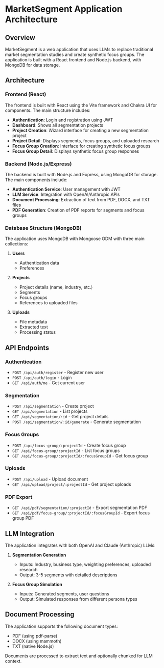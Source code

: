 # MarketSegment Application Architecture

## Overview

MarketSegment is a web application that uses LLMs to replace traditional market segmentation studies and create synthetic focus groups. The application is built with a React frontend and Node.js backend, with MongoDB for data storage.

## Architecture

### Frontend (React)

The frontend is built with React using the Vite framework and Chakra UI for components. The main structure includes:

- **Authentication**: Login and registration using JWT
- **Dashboard**: Shows all segmentation projects
- **Project Creation**: Wizard interface for creating a new segmentation project
- **Project Detail**: Displays segments, focus groups, and uploaded research
- **Focus Group Creation**: Interface for creating synthetic focus groups
- **Focus Group Detail**: Displays synthetic focus group responses

### Backend (Node.js/Express)

The backend is built with Node.js and Express, using MongoDB for storage. The main components include:

- **Authentication Service**: User management with JWT
- **LLM Service**: Integration with OpenAI/Anthropic APIs
- **Document Processing**: Extraction of text from PDF, DOCX, and TXT files
- **PDF Generation**: Creation of PDF reports for segments and focus groups

### Database Structure (MongoDB)

The application uses MongoDB with Mongoose ODM with three main collections:

1. **Users**
   - Authentication data
   - Preferences

2. **Projects**
   - Project details (name, industry, etc.)
   - Segments
   - Focus groups
   - References to uploaded files

3. **Uploads**
   - File metadata
   - Extracted text
   - Processing status

## API Endpoints

### Authentication
- `POST /api/auth/register` - Register new user
- `POST /api/auth/login` - Login
- `GET /api/auth/me` - Get current user

### Segmentation
- `POST /api/segmentation` - Create project
- `GET /api/segmentation` - List projects
- `GET /api/segmentation/:id` - Get project details
- `POST /api/segmentation/:id/generate` - Generate segmentation

### Focus Groups
- `POST /api/focus-group/:projectId` - Create focus group
- `GET /api/focus-group/:projectId` - List focus groups
- `GET /api/focus-group/:projectId/:focusGroupId` - Get focus group

### Uploads
- `POST /api/upload` - Upload document
- `GET /api/upload/project/:projectId` - Get project uploads

### PDF Export
- `GET /api/pdf/segmentation/:projectId` - Export segmentation PDF
- `GET /api/pdf/focus-group/:projectId/:focusGroupId` - Export focus group PDF

## LLM Integration

The application integrates with both OpenAI and Claude (Anthropic) LLMs:

1. **Segmentation Generation**
   - Inputs: Industry, business type, weighting preferences, uploaded research
   - Output: 3-5 segments with detailed descriptions

2. **Focus Group Simulation**
   - Inputs: Generated segments, user questions
   - Output: Simulated responses from different persona types

## Document Processing

The application supports the following document types:
- PDF (using pdf-parse)
- DOCX (using mammoth)
- TXT (native Node.js)

Documents are processed to extract text and optionally chunked for LLM context.